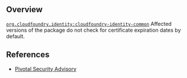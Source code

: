 ## Overview
[`org.cloudfoundry.identity:cloudfoundry-identity-common`](http://search.maven.org/#search%7Cga%7C1%7Ca%3A%22cloudfoundry-identity-common%22)
Affected versions of the package  do not check for certificate expiration dates by default.

## References
- [Pivotal Security Advisory](https://pivotal.io/security/cve-2016-5016)
